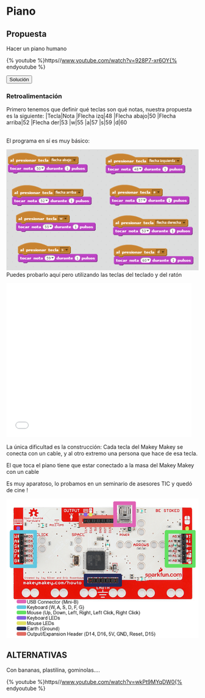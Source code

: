 
# Piano

## Propuesta

Hacer un piano humano

{% youtube %}https//www.youtube.com/watch?v=928P7-xr6OY{% endyoutube %}
<script type="text/javascript">var feedback13_93text = "Solución";</script><input type="button" name="toggle-feedback-13_93" value="Solución" class="feedbackbutton" onclick="$exe.toggleFeedback(this,false);return false" />

### Retroalimentación

Primero tenemos que definir qué teclas son qué notas, nuestra propuesta es la siguiente:
|Tecla|Nota
|Flecha izq|48
|Flecha abajo|50
|Flecha arriba|52
|Flecha der|53
|w|55
|a|57
|s|59
|d|60<br /><br />

El programa en sí es muy básico:

![](img/2016-10-01_08_15_11-PIANO_en_Scratch.png)
Puedes probarlo aquí pero utilizando las teclas del teclado y del ratón

<iframe width="485" height="402" allowtransparency="true" src="//scratch.mit.edu/projects/embed/123624393/?autostart=false" frameborder="0" allowfullscreen=""></iframe>



La única dificultad es la construcción: Cada tecla del Makey Makey se conecta con un cable, y al otro extremo una persona que hace de esa tecla.

El que toca el piano tiene que estar conectado a la masa del Makey Makey con un cable

Es muy aparatoso, lo probamos en un seminario de asesores TIC y quedó de cine !

![](img/52e94391ce395fb9278b4567.png)
## ALTERNATIVAS

Con bananas, plastilina, gominolas....

{% youtube %}https//www.youtube.com/watch?v=wkPt9MYqDW0{% endyoutube %}




